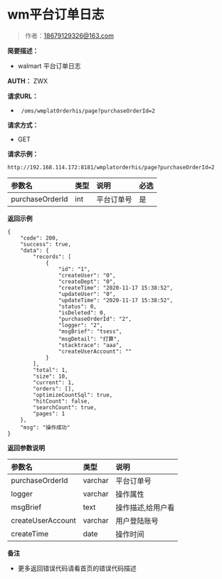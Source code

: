 # wm平台订单日志

> 作者：18679129326@163.com

**简要描述：** 

- walmart 平台订单日志

**AUTH：** 
ZWX

**请求URL：** 
- ` /oms/wmplatOrderhis/page?purchaseOrderId=2`
  
**请求方式：**
- GET 

**请求示例：** 
```
http://192.168.114.172:8181/wmplatorderhis/page?purchaseOrderId=2
```

|参数名|类型|说明|必选|
|:----    |:---|:----- |-----   |
|purchaseOrderId |int   |平台订单号|是|
 **返回示例**
``` 
{
    "code": 200,
    "success": true,
    "data": {
        "records": [
            {
                "id": "1",
                "createUser": "0",
                "createDept": "0",
                "createTime": "2020-11-17 15:38:52",
                "updateUser": "0",
                "updateTime": "2020-11-17 15:38:52",
                "status": 0,
                "isDeleted": 0,
                "purchaseOrderId": "2",
                "logger": "2",
                "msgBrief": "tsess",
                "msgDetail": "打算",
                "stacktrace": "aaa",
                "createUserAccount": ""
            }
        ],
        "total": 1,
        "size": 10,
        "current": 1,
        "orders": [],
        "optimizeCountSql": true,
        "hitCount": false,
        "searchCount": true,
        "pages": 1
    },
    "msg": "操作成功"
}
```
 **返回参数说明** 

|参数名|类型|说明|
|:----    |:---|:----- |
| purchaseOrderId | varchar | 平台订单号 |
| logger | varchar | 操作属性 |
| msgBrief | text | 操作描述,给用户看 |
| createUserAccount | varchar | 用户登陆账号 |
| createTime | date | 操作时间 |





 **备注** 

- 更多返回错误代码请看首页的错误代码描述
